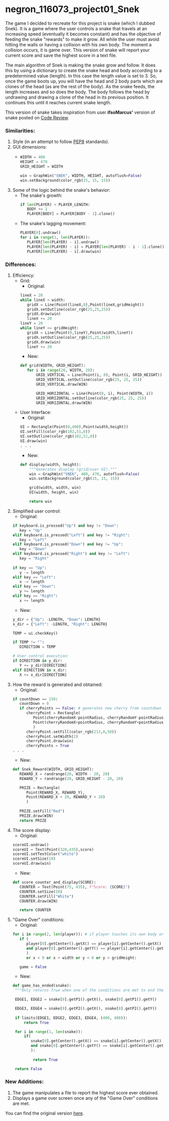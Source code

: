 # negron_116073_project01_Snek

The game I decided to recreate for this project is snake (which I dubbed Snek). It is a game where the user controls a snake that travels at an increasing speed (eventually it becomes constant) and has the objective of feeding the snake "rewards" to make it grow. All while the user must avoid hitting the walls or having a collision with his own body. The moment a collision occurs, it is game over. This version of snake will report your current score and save the highest score in a text file.

The main algorithm of Snek is making the snake grow and follow. It does this by using a dictionary to create the snake head and body according to a predetermined value (length). In this case the length value is set to 3. So, once the game boots up, you will have the head and 2 body parts which are clones of the head (as are the rest of the body). As the snake feeds, the length increases and so does the body. The body follows the head by undrawing and drawing a clone of the head in its previous position. It continues this until it reaches current snake length.

This version of snake takes inspiration from user **ifsoMarcus'** version of snake posted on [Code Review](https://codereview.stackexchange.com/).

### Similarities:
1. Style (in an attempt to follow [PEP8](https://www.python.org/dev/peps/pep-0008/) standards).
2. GUI dimensions:
   - ```python
     WIDTH = 400
     HEIGHT = 470
     GRID_HEIGHT = WIDTH
     
     win = GraphWin("SNEK", WIDTH, HEIGHT, autoflush=False)
     win.setBackground(color_rgb(15, 15, 15))
     ```
3. Some of the logic behind the snake's behavior:
   - The snake's growth:
     ```python
     if len(PLAYER) < PLAYER_LENGTH:
        BODY += 1
        PLAYER[BODY] = PLAYER[BODY - 1].clone()
     ```
   - The snake's lagging movement: 
     ```python
     PLAYER[0].undraw()
     for i in range(1, len(PLAYER)):
        PLAYER[len(PLAYER) - i].undraw()
        PLAYER[len(PLAYER) - i] = PLAYER[len(PLAYER) - i - 1].clone()
        PLAYER[len(PLAYER) - i].draw(win)
     ```

### Differences:
1. Efficiency: 
   - Grid:
     - Original:
     ```python
     lineX = 20
     while lineX < width:
        gridX = Line(Point(lineX,0),Point(lineX,gridHeight))
        gridX.setOutline(color_rgb(25,25,25))
        gridX.draw(win)
        lineX += 20
     lineY = 20
     while lineY <= gridHeight:
        gridX = Line(Point(0,lineY),Point(width,lineY))
        gridX.setOutline(color_rgb(25,25,25))
        gridX.draw(win)
        lineY += 20
     ```
     - New:
     ```python
     def grid(WIDTH, GRID_HEIGHT):
        for i in range(20, WIDTH, 20):
            GRID_VERTICAL = Line(Point(i, 0), Point(i, GRID_HEIGHT))
            GRID_VERTICAL.setOutline(color_rgb(25, 25, 25))
            GRID_VERTICAL.draw(WIN)

            GRID_HORIZONTAL = Line(Point(0, i), Point(WIDTH, i))
            GRID_HORIZONTAL.setOutline(color_rgb(25, 25, 25))
            GRID_HORIZONTAL.draw(WIN)
     ```
   - User Interface:
     - Original:
     ```python
     UI = Rectangle(Point(0,400),Point(width,height))
     UI.setFill(color_rgb(102,51,0))
     UI.setOutline(color_rgb(102,51,0))
     UI.draw(win)
     . . .
     ```
     - New:
     ```python
     def display(width, height):
         """Generates display (grid/user UI)."""
         win = GraphWin("SNEK", 400, 470, autoflush=False)
         win.setBackground(color_rgb(15, 15, 15))

         grid(width, width, win)
         UI(width, height, win)

         return win
     ```
2. Simplified user control:
   - Original:
   ```python
   if keyboard.is_pressed("Up") and key != "Down":
      key = "Up"
   elif keyboard.is_pressed("Left") and key != "Right":
      key = "Left"
   elif keyboard.is_pressed("Down") and key != "Up":
      key = "Down"
   elif keyboard.is_pressed("Right") and key != "Left":
      key = "Right"
      
   if key == "Up":
      y -= length
   elif key == "Left":
      x -= length
   elif key == "Down":
      y += length
   elif key == "Right":
      x += length
   ```
   - New:
   ```python
   y_dir = {"Up": -LENGTH, "Down": LENGTH}
   x_dir = {"Left": -LENGTH, "Right": LENGTH}

   TEMP = ui.checkKey()

   if TEMP != "":
      DIRECTION = TEMP
   
   # User control execution:
   if DIRECTION in y_dir:
      Y += y_dir[DIRECTION]
   elif DIRECTION in x_dir:
      X += x_dir[DIRECTION]
   ```
3. How the reward is generated and obtained:
   - Original:
   ```python
   if countDown == 150:
      countDown = 0
      if cherryPoints == False: # generates new cherry from countdown
         cherryPoint = Rectangle(
            Point(cherryRandomX-pointRadius, cherryRandomY-pointRadius),
            Point(cherryRandomX+pointRadius, cherryRandomY+pointRadius)
            )
         cherryPoint.setFill(color_rgb(213,0,50))
         cherryPoint.setWidth(2)
         cherryPoint.draw(win)
         cherryPoints = True
   . . .
   ```
   - New:
   ```python
   def Snek_Reward(WIDTH, GRID_HEIGHT):
      REWARD_X = randrange(20, WIDTH - 20, 20)
      REWARD_Y = randrange(20, GRID_HEIGHT - 20, 20)

      PRIZE = Rectangle(
         Point(REWARD_X, REWARD_Y),
         Point(REWARD_X + 20, REWARD_Y + 20)
         )
               
      PRIZE.setFill("Red")
      PRIZE.draw(WIN)
      return PRIZE
   ```
4. The score display:
   - Original:
   ```python
   scoreUI.undraw()
   scoreUI = Text(Point(320,435),score)
   scoreUI.setTextColor("white")
   scoreUI.setSize(10)
   scoreUI.draw(win)
   ```
   - New:
   ```python
   def score_counter_and_display(SCORE):
      COUNTER = Text(Point(75, 435), f"Score: {SCORE}")
      COUNTER.setSize(20)
      COUNTER.setFill("White")
      COUNTER.draw(WIN)

      return COUNTER
   ```
5. "Game Over" conditions:
   - Original:
   ```python
   for i in range(2, len(player)): # if player touches its own body or reach out of window
      if (
         player[0].getCenter().getX() == player[i].getCenter().getX() 
         and player[0].getCenter().getY() == player[i].getCenter().getY()
         )
         or x < 0 or x > width or y < 0 or y > gridHeight:

      game = False
   ```
   - New:
   ```python
   def game_has_ended(snake):
    """Only returns True when one of the conditions are met to end the game."""

    EDGE1, EDGE2 = snake[0].getP1().getX(), snake[0].getP1().getY()

    EDGE3, EDGE4 = snake[0].getP2().getX(), snake[0].getP2().getY()
        
    if limits(EDGE1, EDGE2, EDGE3, EDGE4, (400, 400)):
        return True

    for i in range(1, len(snake)):
        if(
           snake[0].getCenter().getX() == snake[i].getCenter().getX()
           and snake[0].getCenter().getY() == snake[i].getCenter().getY()
           ):
                
            return True

    return False
   ```

### New Additions:
1. The game manipulates a file to report the highest score ever obtained.
2. Displays a game over screen once any of the "Game Over" conditions are met.

You can find the original version [here](https://codereview.stackexchange.com/questions/226180/snake-game-using-graphics-py).